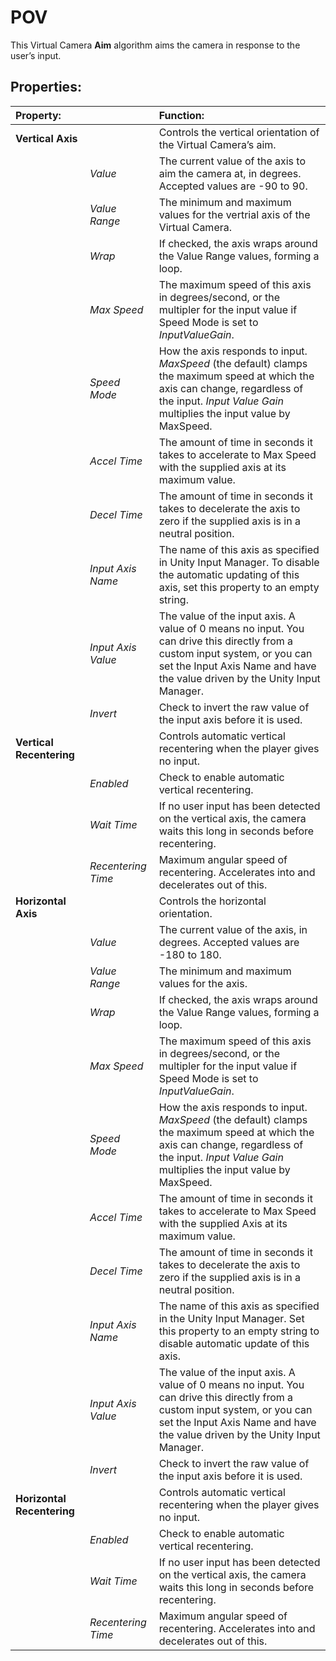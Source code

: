 # POV

This Virtual Camera __Aim__ algorithm aims the camera in response to the user’s input.

## Properties:

| **Property:** || **Function:** |
|:---|:---|:---|
| __Vertical Axis__ || Controls the vertical orientation of the Virtual Camera’s aim.  |
| | _Value_ | The current value of the axis to aim the camera at, in degrees. Accepted values are -90 to 90.  |
| | _Value Range_ | The minimum and maximum values for the vertrial axis of the Virtual Camera. |
| | _Wrap_ | If checked, the axis wraps around the Value Range values, forming a loop. |
| | _Max Speed_ | The maximum speed of this axis in degrees/second, or the multipler for the input value if Speed Mode is set to _InputValueGain_. |
| | _Speed Mode_ | How the axis responds to input.  _MaxSpeed_ (the default) clamps the maximum speed at which the axis can change, regardless of the input.  _Input Value Gain_ multiplies the input value by MaxSpeed. |
| | _Accel Time_ | The amount of time in seconds it takes to accelerate to Max Speed with the supplied axis at its maximum value. |
| | _Decel Time_| The amount of time in seconds it takes to decelerate the axis to zero if the supplied axis is in a neutral position. |
| | _Input Axis Name_ | The name of this axis as specified in Unity Input Manager. To disable the automatic updating of this axis, set this property to an empty string. |
| | _Input Axis Value_ | The value of the input axis. A value of 0 means no input. You can drive this directly from a custom input system, or you can set the Input Axis Name and have the value driven by the Unity Input Manager. |
| | _Invert_ | Check to invert the raw value of the input axis before it is used. |
| __Vertical Recentering__ || Controls automatic vertical recentering when the player gives no input. |
| | _Enabled_ | Check to enable automatic vertical recentering. |
| | _Wait Time_ | If no user input has been detected on the vertical axis, the camera waits this long in seconds before recentering. |
| | _Recentering Time_ | Maximum angular speed of recentering. Accelerates into and decelerates out of this. |
| __Horizontal Axis__ || Controls the horizontal orientation.  |
| | _Value_ | The current value of the axis, in degrees. Accepted values are -180 to 180. |
| | _Value Range_ | The minimum and maximum values for the axis. |0
| | _Wrap_ | If checked, the axis wraps around the Value Range values, forming a loop. |
| | _Max Speed_ | The maximum speed of this axis in degrees/second, or the multipler for the input value if Speed Mode is set to _InputValueGain_. |
| | _Speed Mode_ | How the axis responds to input.  _MaxSpeed_ (the default) clamps the maximum speed at which the axis can change, regardless of the input.  _Input Value Gain_ multiplies the input value by MaxSpeed. |
| | _Accel Time_ | The amount of time in seconds it takes to accelerate to Max Speed with the supplied Axis at its maximum value. |
| | _Decel Time_ | The amount of time in seconds it takes to decelerate the axis to zero if the supplied axis is in a neutral position. |
| | _Input Axis Name_ | The name of this axis as specified in the Unity Input Manager. Set this property to an empty string to disable automatic update of this axis. |
| | _Input Axis Value_ | The value of the input axis. A value of 0 means no input. You can drive this directly from a custom input system, or you can set the Input Axis Name and have the value driven by the Unity Input Manager. |
| | _Invert_ | Check to invert the raw value of the input axis before it is used. |
| __Horizontal Recentering__ || Controls automatic vertical recentering when the player gives no input. |
| | _Enabled_ | Check to enable automatic vertical recentering. |
| | _Wait Time_ | If no user input has been detected on the vertical axis, the camera waits this long in seconds before recentering. |
| | _Recentering Time_ | Maximum angular speed of recentering. Accelerates into and decelerates out of this. |

